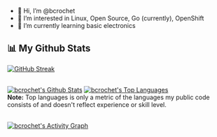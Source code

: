 - 👋 Hi, I’m @bcrochet
- 👀 I’m interested in Linux, Open Source, Go (currently), OpenShift
- 🌱 I’m currently learning basic electronics
<!---
- 💞️ I’m looking to collaborate on ...
- 📫 How to reach me ...
--->

<!---
bcrochet/bcrochet is a ✨ special ✨ repository because its `README.md` (this file) appears on your GitHub profile.
You can click the Preview link to take a look at your changes.
--->

## 📊 My Github Stats

[![GitHub Streak](https://github-readme-streak-stats.herokuapp.com/?user=bcrochet)](https://git.io/streak-stats)

  <br/>
    <a href="https://github.com/SubhamRaoniar28/github-readme-stats"><img alt="bcrochet's Github Stats" src="https://github-readme-stats.vercel.app/api?username=bcrochet&show_icons=true&count_private=true&theme=react&hide_border=true&bg_color=0D1117" /></a>
  <a href="https://github.com/SubhamRaoniar28/github-readme-stats"><img alt="bcrochet's Top Languages" src="https://github-readme-stats.vercel.app/api/top-langs/?username=bcrochet&langs_count=10&count_private=true&layout=compact&theme=react&hide_border=true&bg_color=0D1117" /></a>
  <br/>
  <b>Note:</b> Top languages is only a metric of the languages my public code consists of and doesn't reflect experience or skill level.

<br/>
<br/>

<a href="https://github.com/SubhamRaoniar28/github-readme-activity-graph"><img alt="bcrochet's Activity Graph" src="https://activity-graph.herokuapp.com/graph?username=bcrochet&bg_color=0D1117&color=5BCDEC&line=5BCDEC&point=FFFFFF&hide_border=true" /></a>

<br/>
<br/>


